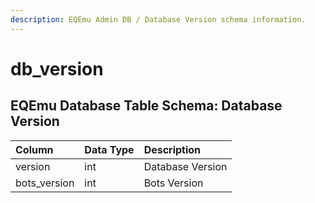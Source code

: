 ```yaml
---
description: EQEmu Admin DB / Database Version schema information.
---
```


# db\_version

## EQEmu Database Table Schema: Database Version

| Column | Data Type | Description |
| :--- | :--- | :--- |
| version | int | Database Version |
| bots\_version | int | Bots Version |

